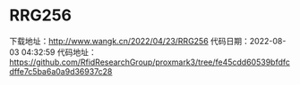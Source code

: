 # RRG256
下载地址：http://www.wangk.cn/2022/04/23/RRG256
代码日期：2022-08-03 04:32:59
代码地址：https://github.com/RfidResearchGroup/proxmark3/tree/fe45cdd60539bfdfcdffe7c5ba6a0a9d36937c28
